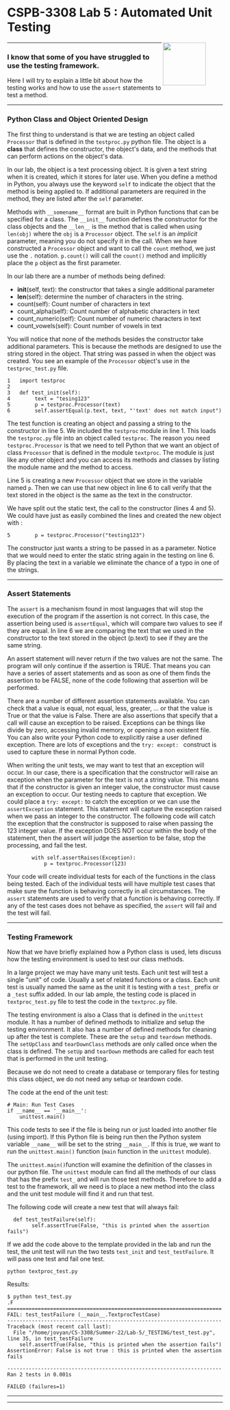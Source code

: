# CSPB-3308  Lab 5 :  Automated Unit Testing
<figure width=100%>
  <IMG SRC="https://www.colorado.edu/cs/profiles/express/themes/cuspirit/logo.png" WIDTH=100 ALIGN="right">
</figure>
<hr>


### I know that some of you have struggled to use the testing framework.

Here I will try to explain a little bit about how the testing works and how to use the `assert` statements to test a method.

<hr>
    
### Python Class and Object Oriented Design
The first thing to understand is that we are testing an object called `Processor` that is defined in the `testproc.py` python file.  The object is a **class** that defines the constructor, the object's data, and the methods that can perform actions on the object's data.

In our lab, the object is a text processing object.  It is given a text string when it is created,  which it stores for later use.  When you define a method in Python, you always use the keyword `self` to indicate the object that the method is being applied to.  If additional parameters are required in the method, they are listed after the `self` parameter.

Methods with `__somename__` format are built in Python functions that can be specified for a class.  The `__init__` function defines the constructor for the class objects and the `__len__` is the method that is called when using `len(obj)` where the `obj` is a `Processor` object.  The `self` is an *implicit* parameter, meaning you do not specify it in the call.  When we have constructed a `Processor` object and want to call the `count` method, we just use the `.` notation.  `p.count()` will call the `count()` method and implicitly place the `p` object as the first parameter.   

In our lab there are a number of methods being defined:
*  __init__(self, text): the constructor that takes a single additional parameter 
* __len__(self): determine the number of characters in the string.  
*  count(self): Count number of characters in text
* count_alpha(self): Count number of alphabetic characters in text
* count_numeric(self): Count number of numeric characters in text
* count_vowels(self): Count number of vowels in text

You will notice that none of the methods besides the constructor take additional parameters.  This is because the methods are designed to use the string stored in the object.  That string was passed in  when the object was created.  You see an example of the `Processor` object's use in the `testproc_test.py` file.

```
1   import testproc 
2
3   def test_init(self):
4        text = "tesing123"
5        p = testproc.Processor(text)
6        self.assertEqual(p.text, text, "'text' does not match input")
```
The test function is creating an object and passing a string to the constructor in line 5.   We included the `testproc` module in line 1.  This loads the `testproc.py` file into an object called `testproc`.   The reason you need `testproc.Processor` is that we need to tell Python that we want an object of class `Processor` that is defined in the module `textproc`.  The module is just like any other object and you can access its methods and classes by listing the module name and the method to access.  

Line 5 is creating a new `Processor` object that we store in the variable named `p`.  Then we can use that new object in line 6 to call verify that the text stored in the object is the same as the text in the constructor.

We have split out the static text, the call to the constructor (lines 4 and 5).  We could have just as easily combined the lines and created the new object with :
```
5        p = testproc.Processor("testing123")
```
The constructor just wants a string to be passed in as a parameter.  Notice that we would need to enter the static string again in the testing on line 6.  By placing the text in a variable we eliminate the chance of a typo in one of the strings.

<hr>
    
### Assert Statements

The `assert` is a mechanism found in most languages that will stop the execution of the program if the assertion is not correct.   In this case, the assertion being used is `assertEqual`, which will compare two values to see if they are equal.  In line 6 we are comparing the text that we used in the constructor to the text stored in the object (p.text) to see if they are the same string.

An assert statement will never return if the two values are not the same.  The program will only continue if the assertion is TRUE.   That means you can have a series of assert statements and as soon as one of them finds the assertion to be FALSE, none of the code following that assertion will be performed.

There are a number of different assertion statements available.  You can check that a value is equal, not equal, less, greater, ... or that the value is True or that the value is False.   There are also assertions that specify that a call will cause an exception to be raised.  Exceptions can be things like divide by zero, accessing invalid memory, or opening a non existent file.  You can also write your Python code to explicitly raise a user defined exception.  There are lots of exceptions and the `try: except: ` construct is used to capture these in normal Python code.  

When writing the unit tests, we may want to test that an exception will occur.  In our case, there is a specification that the constructor will raise an exception when the parameter for the text is not a string value.   This means that if the constructor is given an integer value, the constructor must cause an exception to occur.   Our testing needs to capture that exception.  We could place a `try: except:` to catch the exception or we can use the `assertException` statement.  This statement will capture the exception raised when we pass an integer to the constructor.  The following code will catch the exception that the constructor is supposed to raise when passing the 123 integer value.  If the exception DOES NOT occur within the body of the statement, then the assert will judge the assertion to be false, stop the processing, and fail the test.

```
        with self.assertRaises(Exception):
            p = textproc.Processor(123)
```

Your code will create individual tests for each of the functions in the class being tested.  Each of the individual tests will have multiple test cases that make sure the function is behaving correctly in all circumstances.  The `assert` statements are used to verify that a function is behaving correctly.  If any of the test cases does not behave as specified, the `assert` will fail and the test will fail. 
<hr>

### Testing Framework

Now that we have briefly explained how a Python class is used, lets discuss how the testing environment is used to test our class methods.

In a large project we may have many unit tests.  Each unit test will  test a single "unit" of code.  Usually a set of related functions or a class.  Each unit test is usually named the same as the unit it is testing with a `test_` prefix or a `_test` suffix added.  In our lab ample, the testing code is placed in `textproc_test.py` file to test the code in the `textproc.py` file.

The testing environment is also a Class that is defined in the `unittest` module.  It has a number of defined methods to initialize  and setup the testing environment.  It also has a number of defined methods for cleaning up after the test is complete.  These are the `setup` and `teardown` methods.  The `setUpClass` and `tearDownClass` methods are only called once when the class is defined.  The `setUp` and `tearDown` methods are called for each test that is performed in the unit testing.

Because we do not need to create a database or temporary files for testing this class object, we do not need any setup or teardown code.

The code at the end of the unit test:
```
# Main: Run Test Cases
if __name__ == '__main__':
    unittest.main()
```
This code tests to see if the file is being run or just loaded into another file (using import).   If this Python file is being run then the Python system variable `__name__` will be set to the string `__main__`.  If this is true, we want to run the `unittest.main()` function (`main` function in the `unittest` module).

The `unittest.main()`function will examine the definition of the classes in our python file.  The `unittest` module can find all the methods of our class that has the prefix `test_` and will run those test methods.  Therefore to add a test to the framework, all we need is to place a new method into the class and the unit test module will find it and run that test.

The following code will create a new test that will always fail:
```
  def test_testFailure(self):
        self.assertTrue(False, "this is printed when the assertion fails")
```
If we add the code above to the template provided in the lab and run the test, the unit test will run the two tests `test_init` and `test_testFailure`. It will pass one test and fail one test.

```
python textproc_test.py
```
Results:
```
$ python test_test.py 
.F
======================================================================
FAIL: test_testFailure (__main__.TextprocTestCase)
----------------------------------------------------------------------
Traceback (most recent call last):
  File "/home/jovyan/CS-3308/Summer-22/Lab-5/_TESTING/test_test.py", line 35, in test_testFailure
    self.assertTrue(False, "this is printed when the assertion fails")
AssertionError: False is not true : this is printed when the assertion fails

----------------------------------------------------------------------
Ran 2 tests in 0.001s

FAILED (failures=1)
```

<hr>
<hr>
